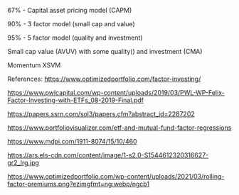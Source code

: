 

67% - Capital asset pricing model (CAPM)

90% - 3 factor model (small cap and value)

95% - 5 factor model (quality and investment)

Small cap value (AVUV) with some quality() and investment (CMA) 

Momentum 
XSVM

References:
https://www.optimizedportfolio.com/factor-investing/

https://www.pwlcapital.com/wp-content/uploads/2019/03/PWL-WP-Felix-Factor-Investing-with-ETFs_08-2019-Final.pdf


https://papers.ssrn.com/sol3/papers.cfm?abstract_id=2287202

https://www.portfoliovisualizer.com/etf-and-mutual-fund-factor-regressions

https://www.mdpi.com/1911-8074/15/10/460

https://ars.els-cdn.com/content/image/1-s2.0-S1544612320316627-gr2_lrg.jpg

https://www.optimizedportfolio.com/wp-content/uploads/2021/03/rolling-factor-premiums.png?ezimgfmt=ng:webp/ngcb1
